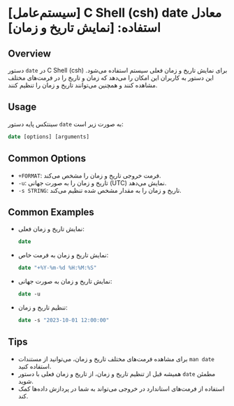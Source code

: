 # [سیستم‌عامل] C Shell (csh) date معادل استفاده: [نمایش تاریخ و زمان]

## Overview
دستور `date` در C Shell (csh) برای نمایش تاریخ و زمان فعلی سیستم استفاده می‌شود. این دستور به کاربران این امکان را می‌دهد که زمان و تاریخ را در فرمت‌های مختلف مشاهده کنند و همچنین می‌توانند تاریخ و زمان را تنظیم کنند.

## Usage
سینتکس پایه دستور `date` به صورت زیر است:

```csh
date [options] [arguments]
```

## Common Options
- `+FORMAT`: فرمت خروجی تاریخ و زمان را مشخص می‌کند.
- `-u`: تاریخ و زمان را به صورت جهانی (UTC) نمایش می‌دهد.
- `-s STRING`: تاریخ و زمان را به مقدار مشخص شده تنظیم می‌کند.

## Common Examples
- نمایش تاریخ و زمان فعلی:
  ```csh
  date
  ```

- نمایش تاریخ و زمان به فرمت خاص:
  ```csh
  date "+%Y-%m-%d %H:%M:%S"
  ```

- نمایش تاریخ و زمان به صورت جهانی:
  ```csh
  date -u
  ```

- تنظیم تاریخ و زمان:
  ```csh
  date -s "2023-10-01 12:00:00"
  ```

## Tips
- برای مشاهده فرمت‌های مختلف تاریخ و زمان، می‌توانید از مستندات `man date` استفاده کنید.
- همیشه قبل از تنظیم تاریخ و زمان، از تاریخ و زمان فعلی با دستور `date` مطمئن شوید.
- استفاده از فرمت‌های استاندارد در خروجی می‌تواند به شما در پردازش داده‌ها کمک کند.